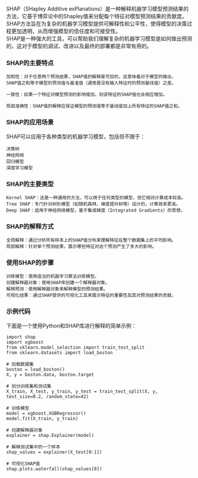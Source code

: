 SHAP（SHapley Additive exPlanations）是一种解释机器学习模型预测结果的方法，它基于博弈论中的Shapley值来分配每个特征对模型预测结果的贡献度。  
SHAP方法旨在为复杂的机器学习模型提供可解释性和公平性，使得模型的决策过程更加透明，从而增强模型的信任度和可接受性。  
SHAP是一种强大的工具，可以帮助我们理解复杂的机器学习模型是如何做出预测的，这对于模型的调试、改进以及最终的部署都是非常有用的。

### SHAP的主要特点
```
加和性：对于任意两个预测结果，SHAP值的解释是可加的，这意味着对于模型的输出，
SHAP值之和等于模型的预测值与基准值（通常是没有输入特征时的预测基线值）之差。

一致性：如果一个特征对模型预测的影响增加，则该特征的SHAP值也会相应增加。

局部准确性：SHAP值的解释应保证模型的预测值等于基线值加上所有特征的SHAP值之和。
```

### SHAP的应用场景
SHAP可以应用于各种类型的机器学习模型，包括但不限于：
```
决策树
神经网络
回归模型
深度学习模型
```
### SHAP的主要类型
```
Kernel SHAP：这是一种通用的方法，可以用于任何类型的模型，但它相对计算成本较高。
Tree SHAP：专门针对树形模型（如随机森林、梯度提升树等）设计的，计算效率更高。
Deep SHAP：适用于神经网络模型，基于集成梯度（Integrated Gradients）的思想。
```
### SHAP的解释方式
```
全局解释：通过分析所有样本上的SHAP值分布来理解特征在整个数据集上的平均影响。
局部解释：针对单个预测结果，展示哪些特征对这个预测产生了多大的影响。
```
### 使用SHAP的步骤
```
训练模型：使用适当的机器学习算法训练模型。
创建解释器对象：使用SHAP库创建一个解释器对象。
解释预测：使用解释器对象来解释模型的预测结果。
可视化结果：通过SHAP提供的可视化工具来展示特征的重要性及其对预测结果的贡献。
```
### 示例代码
下面是一个使用Python和SHAP库进行解释的简单示例：
```
import shap
import xgboost
from sklearn.model_selection import train_test_split
from sklearn.datasets import load_boston

# 加载数据集
boston = load_boston()
X, y = boston.data, boston.target

# 划分训练集和测试集
X_train, X_test, y_train, y_test = train_test_split(X, y, test_size=0.2, random_state=42)

# 训练模型
model = xgboost.XGBRegressor()
model.fit(X_train, y_train)

# 创建解释器对象
explainer = shap.Explainer(model)

# 解释测试集中的一个样本
shap_values = explainer(X_test[0:1])

# 可视化SHAP值
shap.plots.waterfall(shap_values[0])
```


